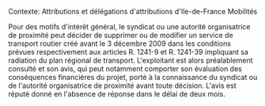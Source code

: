 Contexte: Attributions et délégations d'attributions          d'Ile-de-France Mobilités

Pour des motifs d'intérêt général, le syndicat ou une autorité organisatrice de proximité peut décider de supprimer ou de modifier un service de transport routier créé avant le 3 décembre 2009 dans les conditions prévues respectivement aux articles R. 1241-9 et R. 1241-39 impliquant sa radiation du plan régional de transport. L'exploitant est alors préalablement consulté et son avis, qui peut notamment comporter son évaluation des conséquences financières du projet, porté à la connaissance du syndicat ou de l'autorité organisatrice de proximité avant toute décision. L'avis est réputé donné en l'absence de réponse dans le délai de deux mois.